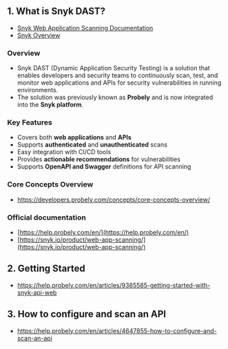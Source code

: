 ## 1. What is Snyk DAST?

- [Snyk Web Application Scanning Documentation](https://help.probely.com/en/)
- [Snyk Overview](https://snyk.io/product/dast-api-web/)

### Overview

- Snyk DAST (Dynamic Application Security Testing) is a solution that enables developers and security teams to continuously scan, test, and monitor web applications and APIs for security vulnerabilities in running environments.
- The solution was previously known as **Probely** and is now integrated into the **Snyk platform**.

### Key Features

- Covers both **web applications** and **APIs**
- Supports **authenticated** and **unauthenticated** scans
- Easy integration with CI/CD tools
- Provides **actionable recommendations** for vulnerabilities
- Supports **OpenAPI and Swagger** definitions for API scanning

### Core Concepts Overview

- https://developers.probely.com/concepts/core-concepts-overview/

### Official documentation

- [https://help.probely.com/en/](https://help.probely.com/en/)
- [https://snyk.io/product/web-app-scanning/](https://snyk.io/product/web-app-scanning/)

## 2. Getting Started

- https://help.probely.com/en/articles/9385585-getting-started-with-snyk-api-web

## 3. How to configure and scan an API

- https://help.probely.com/en/articles/4647855-how-to-configure-and-scan-an-api
